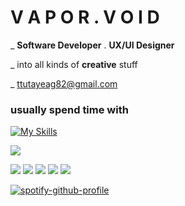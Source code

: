 # V A P O R . V O I D   <br>
  
  _ __Software Developer__ . __UX/UI Designer__
  
  _ into all kinds of __creative__ stuff 

  _ ttutayeag82@gmail.com


 ### usually spend time with
  [![My Skills](https://skillicons.dev/icons?i=flutter,dart,figma,vue,python,js,django,ableton)](https://skillicons.dev)

![](https://komarev.com/ghpvc/?username=your-github-username&color=grey)

![](http://github-profile-summary-cards.vercel.app/api/cards/profile-details?username=vpr-void&theme=github_dark)
![](http://github-profile-summary-cards.vercel.app/api/cards/most-commit-language?username=vpr-void&theme=github_dark) 
![](http://github-profile-summary-cards.vercel.app/api/cards/stats?username=vpr-void&theme=github_dark) 
![](http://github-profile-summary-cards.vercel.app/api/cards/productive-time?username=vpr-void&theme=github_dark&utcOffset=8) 
![](http://github-profile-summary-cards.vercel.app/api/cards/repos-per-language?username=vpr-void&theme=github_dark) 

  
 [![spotify-github-profile](https://spotify-github-profile.vercel.app/api/view?uid=31gygxqckaqhc4oy3fl2sot6lyzq&cover_image=true&theme=natemoo-re&show_offline=false&background_color=121212&interchange=false&bar_color=53b14f&bar_color_cover=true)](https://spotify-github-profile.vercel.app/api/view?uid=31gygxqckaqhc4oy3fl2sot6lyzq&redirect=true)
      
